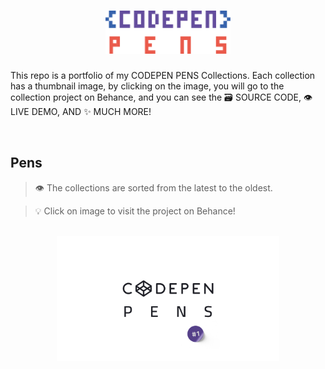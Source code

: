 <h1 align='center'>
    <img src='./images/header.svg' width='200px'>
</h1>

This repo is a portfolio of my CODEPEN PENS Collections. Each collection has a thumbnail image, by clicking on the image, you will go to the collection project on Behance, and you can see the 🗃 SOURCE CODE, 👁 LIVE DEMO, AND ✨ MUCH MORE!

<br>

## Pens
> 👁 The collections are sorted from the latest to the oldest.

> 💡 Click on image to visit the project on Behance!

<br>

<div align='center'>
    <a href='https://www.behance.net/gallery/157503967/CODEPEN-PENS-Collection-1'>
        <picture title='CODEPEN PENS Collection #1'>
            <source height='200px' media='(min-width: 411px)' srcset='./images/thumbnails/1.png'>
            <source width='95%' media='(max-width: 410px)' srcset='./images/thumbnails/1.png'>
            <img src='./images/thumbnails/1.png' height='200px'>
        </picture>
    </a>
</div>
